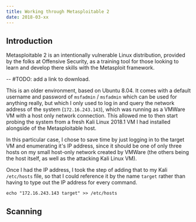 ```yaml
---
title: Working through Metasploitable 2
date: 2018-03-xx
---
```


## Introduction

Metasploitable 2 is an intentionally vulnerable Linux distribution, provided by the folks at Offensive Security, as a training tool for those looking to learn and develop there skills with the Metasploit framework.

-- #TODO: add a link to download.

This is an older environment, based on Ubuntu 8.04. It comes with a default username and password of `msfadmin` / `msfadmin` which can be used for anything really, but which I only used to log in and query the network address of the system (`172.16.243.143`), which was running as a VMWare VM with a host only network connection. This allowed me to then start probing the system from a fresh Kali Linux 2018.1 VM I had installed alongside of the Metasploitable host.

In this particular case, I chose to save time by just logging in to the target VM and enumerating it's IP address, since it should be one of only three hosts on my small host-only network created by VMWare (the others being the host itself, as well as the attacking Kali Linux VM).

Once I had the IP address, I took the step of adding that to my Kali `/etc/hosts` file, so that I could reference it by the name `target` rather than having to type out the IP address for every command.

    echo "172.16.243.143 target" >> /etc/hosts

## Scanning
